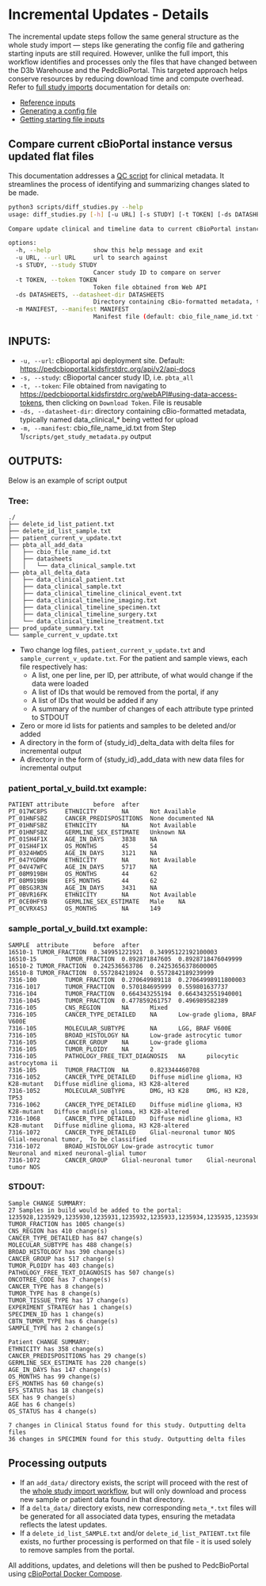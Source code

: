 # Incremental Updates - Details
The incremental update steps follow the same general structure as the whole study import — steps like generating the config file and gathering starting inputs are still required. However, unlike the full import, this workflow identifies and processes only the files that have changed between the D3b Warehouse and the PedcBioPortal. This targeted approach helps conserve resources by reducing download time and compute overhead.
Refer to [full study imports](WHOLE_STUDY_IMPORT.md) documentation for details on:
+ [Reference inputs](WHOLE_STUDY_IMPORT.md#refs)
+ [Generating a config file](WHOLE_STUDY_IMPORT.md#config-file)
+ [Getting starting file inputs](WHOLE_STUDY_IMPORT.md#starting-file-inputs)

## Compare current cBioPortal instance versus updated flat files
This documentation addresses a [QC script](../cbioportal_etl/scripts/diff_studies.py) for clinical metadata. It streamlines the process of identifying and summarizing changes slated to be made.
```sh
python3 scripts/diff_studies.py --help
usage: diff_studies.py [-h] [-u URL] [-s STUDY] [-t TOKEN] [-ds DATASHEETS] [-m MANIFEST]

Compare update clinical and timeline data to current cBioPortal instance. Outputs changes summaries, id lists, and delta files. Recommend running cbioportal_etl/scripts/get_study_metadata.py to get file inputs

options:
  -h, --help            show this help message and exit
  -u URL, --url URL     url to search against
  -s STUDY, --study STUDY
                        Cancer study ID to compare on server
  -t TOKEN, --token TOKEN
                        Token file obtained from Web API
  -ds DATASHEETS, --datasheet-dir DATASHEETS
                        Directory containing cBio-formatted metadata, typically named data_clinical_*
  -m MANIFEST, --manifest MANIFEST
                        Manifest file (default: cbio_file_name_id.txt from Step 1 output)
```

## INPUTS:
 - `-u, --url`: cBioportal api deployment site. Default: https://pedcbioportal.kidsfirstdrc.org/api/v2/api-docs
 - `-s, --study`: cBioportal cancer study ID, i.e. `pbta_all`
 - `-t, --token`: File obtained from navigating to https://pedcbioportal.kidsfirstdrc.org/webAPI#using-data-access-tokens, then clicking on `Download Token`. File is reusable
 - `-ds, --datasheet-dir`: directory containing cBio-formatted metadata, typically named data_clinical_* being vetted for upload
 - `-m, --manifest`: cbio_file_name_id.txt from Step 1/`scripts/get_study_metadata.py` output

## OUTPUTS:
Below is an example of script output
### Tree:
```
./
├── delete_id_list_patient.txt
├── delete_id_list_sample.txt
├── patient_current_v_update.txt
├── pbta_all_add_data
│   ├── cbio_file_name_id.txt
│   ├── datasheets
│   │   └── data_clinical_sample.txt
├── pbta_all_delta_data
│   ├── data_clinical_patient.txt
│   ├── data_clinical_sample.txt
│   ├── data_clinical_timeline_clinical_event.txt
│   ├── data_clinical_timeline_imaging.txt
│   ├── data_clinical_timeline_specimen.txt
│   ├── data_clinical_timeline_surgery.txt
│   └── data_clinical_timeline_treatment.txt
├── prod_update_summary.txt
└── sample_current_v_update.txt
```
 - Two change log files, `patient_current_v_update.txt` and `sample_current_v_update.txt`.
For the patient and sample views, each file respectively has:
   - A list, one per line, per ID, per attribute, of what would change if the data were loaded
   - A list of IDs that would be removed from the portal, if any
   - A list of IDs that would be added if any
   - A summary of the number of changes of each attribute type printed to STDOUT
 - Zero or more id lists for patients and samples to be deleted and/or added
 - A directory in the form of {study_id}_delta_data with delta files for incremental output
 - A directory in the form of {study_id}_add_data with new data files for incremental output

### patient_portal_v_build.txt example:
```
PATIENT attribute       before  after
PT_017WC8PS     ETHNICITY       NA      Not Available
PT_01HNFSBZ     CANCER_PREDISPOSITIONS  None documented NA
PT_01HNFSBZ     ETHNICITY       NA      Not Available
PT_01HNFSBZ     GERMLINE_SEX_ESTIMATE   Unknown NA
PT_01SH4F1X     AGE_IN_DAYS     3838    NA
PT_01SH4F1X     OS_MONTHS       45      54
PT_0324HWD5     AGE_IN_DAYS     3121    NA
PT_047YGDRW     ETHNICITY       NA      Not Available
PT_04V47WFC     AGE_IN_DAYS     5717    NA
PT_08M919BH     OS_MONTHS       44      62
PT_08M919BH     EFS_MONTHS      44      62
PT_0BSG3R3N     AGE_IN_DAYS     3431    NA
PT_0BVR16FK     ETHNICITY       NA      Not Available
PT_0CE0HFYB     GERMLINE_SEX_ESTIMATE   Male    NA
PT_0CVRX4SJ     OS_MONTHS       NA      149
```

### sample_portal_v_build.txt example:
```
SAMPLE  attribute       before  after
16510-1 TUMOR_FRACTION  0.349951221921  0.34995122192100003
16510-15        TUMOR_FRACTION  0.892871847605  0.8928718476049999
16510-2 TUMOR_FRACTION  0.242536563786  0.24253656378600005
16510-8 TUMOR_FRACTION  0.557284218924  0.5572842189239999
7316-100        TUMOR_FRACTION  0.270649989118  0.27064998911800003
7316-1017       TUMOR_FRACTION  0.570184695999  0.559801637737
7316-104        TUMOR_FRACTION  0.664343255194  0.6643432551940001
7316-1045       TUMOR_FRACTION  0.477859261757  0.496989582389
7316-105        CNS_REGION      NA      Mixed
7316-105        CANCER_TYPE_DETAILED    NA      Low-grade glioma, BRAF V600E
7316-105        MOLECULAR_SUBTYPE       NA      LGG, BRAF V600E
7316-105        BROAD_HISTOLOGY NA      Low-grade astrocytic tumor
7316-105        CANCER_GROUP    NA      Low-grade glioma
7316-105        TUMOR_PLOIDY    NA      2
7316-105        PATHOLOGY_FREE_TEXT_DIAGNOSIS   NA      pilocytic astrocytoma ii
7316-105        TUMOR_FRACTION  NA      0.823344460708
7316-1052       CANCER_TYPE_DETAILED    Diffuse midline glioma, H3 K28-mutant   Diffuse midline glioma, H3 K28-altered
7316-1052       MOLECULAR_SUBTYPE       DMG, H3 K28     DMG, H3 K28, TP53
7316-1062       CANCER_TYPE_DETAILED    Diffuse midline glioma, H3 K28-mutant   Diffuse midline glioma, H3 K28-altered
7316-1068       CANCER_TYPE_DETAILED    Diffuse midline glioma, H3 K28-mutant   Diffuse midline glioma, H3 K28-altered
7316-1072       CANCER_TYPE_DETAILED    Glial-neuronal tumor NOS        Glial-neuronal tumor,  To be classified
7316-1072       BROAD_HISTOLOGY Low-grade astrocytic tumor      Neuronal and mixed neuronal-glial tumor
7316-1072       CANCER_GROUP    Glial-neuronal tumor    Glial-neuronal tumor NOS
```

### STDOUT:
```
Sample CHANGE SUMMARY:
27 Samples in build would be added to the portal: 1235928,1235929,1235930,1235931,1235932,1235933,1235934,1235935,1235936,1235937,1235938,1235939,1235940,1235941,1235981,1240110,1240112,1240114,1240116,1242273,1242274,1242276,1250775,1250776,1250777,1250778,1273223
TUMOR_FRACTION has 1005 change(s)
CNS_REGION has 410 change(s)
CANCER_TYPE_DETAILED has 847 change(s)
MOLECULAR_SUBTYPE has 488 change(s)
BROAD_HISTOLOGY has 390 change(s)
CANCER_GROUP has 517 change(s)
TUMOR_PLOIDY has 403 change(s)
PATHOLOGY_FREE_TEXT_DIAGNOSIS has 507 change(s)
ONCOTREE_CODE has 7 change(s)
CANCER_TYPE has 8 change(s)
TUMOR_TYPE has 8 change(s)
TUMOR_TISSUE_TYPE has 17 change(s)
EXPERIMENT_STRATEGY has 1 change(s)
SPECIMEN_ID has 1 change(s)
CBTN_TUMOR_TYPE has 6 change(s)
SAMPLE_TYPE has 2 change(s)

Patient CHANGE SUMMARY:
ETHNICITY has 358 change(s)
CANCER_PREDISPOSITIONS has 29 change(s)
GERMLINE_SEX_ESTIMATE has 220 change(s)
AGE_IN_DAYS has 147 change(s)
OS_MONTHS has 99 change(s)
EFS_MONTHS has 60 change(s)
EFS_STATUS has 18 change(s)
SEX has 9 change(s)
AGE has 6 change(s)
OS_STATUS has 4 change(s)

7 changes in Clinical Status found for this study. Outputting delta files
36 changes in SPECIMEN found for this study. Outputting delta files
```

## Processing outputs
+ If an `add_data/` directory exists, the script will proceed with the rest of the [whole study import workflow](WHOLE_STUDY_IMPORT.md), but will only download and process new sample or patient data found in that directory.
+ If a `delta_data/` directory exists, new corresponding `meta_*.txt` files will be generated for all associated data types, ensuring the metadata reflects the latest updates.
+ If a `delete_id_list_SAMPLE.txt` and/or `delete_id_list_PATIENT.txt` file exists, no further processing is performed on that file - it is used solely to remove samples from the portal.

All additions, updates, and deletions will then be pushed to PedcBioPortal using [cBioPortal Docker Compose](https://github.com/cBioPortal/cbioportal-docker-compose).
